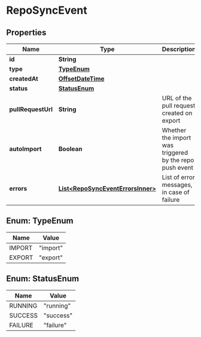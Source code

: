 

# RepoSyncEvent

## Properties

Name | Type | Description | Notes
------------ | ------------- | ------------- | -------------
**id** | **String** |  |  [optional]
**type** | [**TypeEnum**](#TypeEnum) |  |  [optional]
**createdAt** | [**OffsetDateTime**](OffsetDateTime.md) |  |  [optional]
**status** | [**StatusEnum**](#StatusEnum) |  |  [optional]
**pullRequestUrl** | **String** | URL of the pull request created on export |  [optional]
**autoImport** | **Boolean** | Whether the import was triggered by the repo push event |  [optional]
**errors** | [**List&lt;RepoSyncEventErrorsInner&gt;**](RepoSyncEventErrorsInner.md) | List of error messages, in case of failure |  [optional]



## Enum: TypeEnum

Name | Value
---- | -----
IMPORT | &quot;import&quot;
EXPORT | &quot;export&quot;



## Enum: StatusEnum

Name | Value
---- | -----
RUNNING | &quot;running&quot;
SUCCESS | &quot;success&quot;
FAILURE | &quot;failure&quot;



